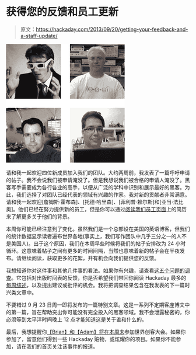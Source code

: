 # 获得您的反馈和员工更新

> 原文：<https://hackaday.com/2013/09/20/getting-your-feedback-and-a-staff-update/>

![had-staff-update-9-2013](img/b3cd370a041c4115c61717c0039a3c0d.png)

请和我一起欢迎四位新成员加入我们的团队。大约两周前，我发表了一篇呼吁申请的帖子。我不会说我们被申请淹没了。但是我想说我们被合格的申请人淹没了。黑客写手需要成为各行各业的高手，以便从广泛的学科中识别和展示最好的黑客。为此，我们选择了对团队已经代表的领域有兴趣的作家。我对新的贡献者非常满意。请和我一起欢迎[詹姆斯·霍布森]、[托德·哈里森]、[菲利普·赖尔斯]和[亚当·法比奥]。他们已经在努力提供新的员工，但是你可以通过[阅读我们员工页面](http://hackaday.com/hackaday-staff/)上的简历来了解更多关于他们的背景。

本周你可能已经注意到了变化。虽然我们是一个总部设在美国的英语博客，但我们的统计数据显示读者遍布世界各地(事实上，我们写作团队中几乎三分之一的人不是美国人)。出于这个原因，我们在本周早些时候将我们的帖子安排改为 24 小时循环。这意味着帖子之间有更多的时间间隔，当然也意味着新的帖子会在半夜发布。请继续阅读，获取更多的花絮，并有机会向我们提供您的反馈。

我想知道你对这件事和其他几件事的看法。如果你有兴趣，请查看[这五个问题的调查](http://www.surveymonkey.com/s/K3MXRX5)。它包括对出版时间表的反馈，你是否希望我们带回你阅读 Hackaday 最多的[每周综述](http://hackaday.com/tag/weekly-roundup/)，以及提出建议或批评的机会。我将把调查结果包含在我发表的下一篇时兴类文章中。

不要错过 9 月 23 日周一即将发布的一篇特别文章。这是一系列不定期客座博文中的第一篇，旨在帮助突出你可能没有完全投入的黑客领域。我不会泄露秘密的，你必须等到太平洋时间晚上 12 点才能知道这是关于谁和什么的。

最后，我想提醒你[【Brian】和【Adam】将在本周末](http://hackaday.com/2013/09/16/hackaday-is-going-to-the-nyc-maker-faire/)参加世界创客大会。如果你参加了，留意他们得到一些 Hackaday 赃物，或炫耀你的项目。如果你不能参加，请在我们的首页关注该事件的报道。